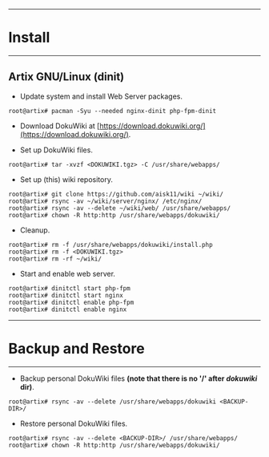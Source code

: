 - - -
# Install
- - -

## Artix GNU/Linux (dinit)

- Update system and install Web Server packages.

```console
root@artix# pacman -Syu --needed nginx-dinit php-fpm-dinit
```

- Download DokuWiki at [https://download.dokuwiki.org/](https://download.dokuwiki.org/).

- Set up DokuWiki files.

```console
root@artix# tar -xvzf <DOKUWIKI.tgz> -C /usr/share/webapps/
```

- Set up (this) wiki repository.

```console
root@artix# git clone https://github.com/aisk11/wiki ~/wiki/
root@artix# rsync -av ~/wiki/server/nginx/ /etc/nginx/
root@artix# rsync -av --delete ~/wiki/web/ /usr/share/webapps/
root@artix# chown -R http:http /usr/share/webapps/dokuwiki/
```

- Cleanup.

```console
root@artix# rm -f /usr/share/webapps/dokuwiki/install.php
root@artix# rm -f <DOKUWIKI.tgz>
root@artix# rm -rf ~/wiki/
```

- Start and enable web server.

```console
root@artix# dinitctl start php-fpm
root@artix# dinitctl start nginx
root@artix# dinitctl enable php-fpm
root@artix# dinitctl enable nginx
```

- - -
# Backup and Restore
- - -

- Backup personal DokuWiki files **(note that there is no '/' after ***dokuwiki*** dir)**.

```console
root@artix# rsync -av --delete /usr/share/webapps/dokuwiki <BACKUP-DIR>/
```

- Restore personal DokuWiki files.

```console
root@artix# rsync -av --delete <BACKUP-DIR>/ /usr/share/webapps/
root@artix# chown -R http:http /usr/share/webapps/dokuwiki/
```
